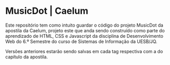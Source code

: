 # MusicDot | Caelum

Este repositório tem como intuito guardar o código do projeto MusicDot da apostila da Caelum, projeto este que anda sendo construído como parte do aprendizado de HTML, CSS e Javascript da disciplina de Desenvolvimento Web do 6.º Semestre do curso de Sistemas de Informação da UESB/JQ.

Versões anteriores estarão sendo salvas em cada tag respectiva com a do capítulo da apostila.